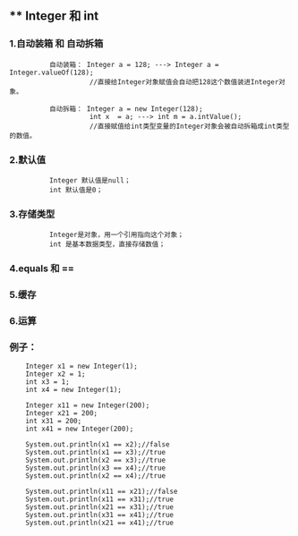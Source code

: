 

## ** Integer 和 int 

### 1.自动装箱 和 自动拆箱
              自动装箱： Integer a = 128; ---> Integer a = Integer.valueOf(128);  
                        //直接给Integer对象赋值会自动把128这个数值装进Integer对象。
              
              自动拆箱： Integer a = new Integer(128);
                        int x  = a; ---> int m = a.intValue();
                        //直接赋值给int类型变量的Integer对象会被自动拆箱成int类型的数值。
      
### 2.默认值
              Integer 默认值是null；
              int 默认值是0；
### 3.存储类型
              Integer是对象，用一个引用指向这个对象；
              int 是基本数据类型，直接存储数值；

### 4.equals 和 == 

### 5.缓存

### 6.运算

### 例子：
        Integer x1 = new Integer(1);
        Integer x2 = 1;
        int x3 = 1;
        int x4 = new Integer(1);

        Integer x11 = new Integer(200);
        Integer x21 = 200;
        int x31 = 200;
        int x41 = new Integer(200);

        System.out.println(x1 == x2);//false
        System.out.println(x1 == x3);//true
        System.out.println(x2 == x3);//true
        System.out.println(x3 == x4);//true
        System.out.println(x2 == x4);//true

        System.out.println(x11 == x21);//false
        System.out.println(x11 == x31);//true
        System.out.println(x21 == x31);//true
        System.out.println(x31 == x41);//true
        System.out.println(x21 == x41);//true
